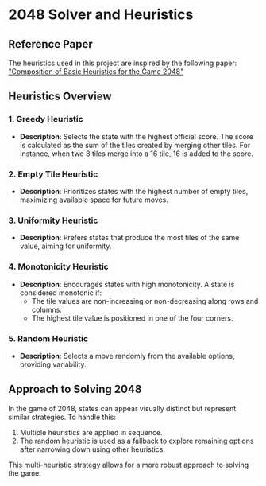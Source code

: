 # 2048 Solver and Heuristics

## Reference Paper

The heuristics used in this project are inspired by the following paper:
["Composition of Basic Heuristics for the Game 2048"](https://theresamigler.com/wp-content/uploads/2020/03/2048.pdf)

## Heuristics Overview

### 1. **Greedy Heuristic**

- **Description**: Selects the state with the highest official score. The score is calculated as the sum of the tiles created by merging other tiles. For instance, when two 8 tiles merge into a 16 tile, 16 is added to the score.

### 2. **Empty Tile Heuristic**

- **Description**: Prioritizes states with the highest number of empty tiles, maximizing available space for future moves.

### 3. **Uniformity Heuristic**

- **Description**: Prefers states that produce the most tiles of the same value, aiming for uniformity.

### 4. **Monotonicity Heuristic**

- **Description**: Encourages states with high monotonicity. A state is considered monotonic if:
  - The tile values are non-increasing or non-decreasing along rows and columns.
  - The highest tile value is positioned in one of the four corners.

### 5. **Random Heuristic**

- **Description**: Selects a move randomly from the available options, providing variability.

## Approach to Solving 2048

In the game of 2048, states can appear visually distinct but represent similar strategies. To handle this:

1. Multiple heuristics are applied in sequence.
2. The random heuristic is used as a fallback to explore remaining options after narrowing down using other heuristics.

This multi-heuristic strategy allows for a more robust approach to solving the game.
